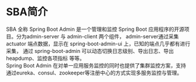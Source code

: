 # SBA简介
SBA 全称 Spring Boot Admin 是一个管理和监控 Spring Boot 应用程序的开源项目。分为admin-server 与 admin-client 两个组件，
admin-server通过采集 actuator 端点数据，显示在 spring-boot-admin-ui 上，已知的端点几乎都有进行采集，
通过 spring-boot-admin 可以动态切换日志级别、导出日志、导出heapdump、监控各项指标 等等。  
Spring Boot Admin 在对单一应用服务监控的同时也提供了集群监控方案，支持通过eureka、consul、zookeeper等注册中心的方式实现多服务监控与管理。  
